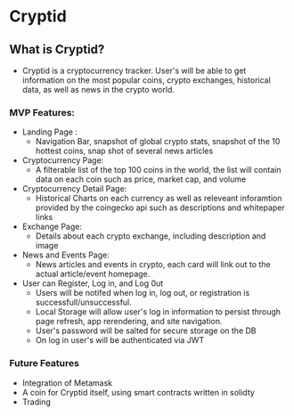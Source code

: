 # Cryptid

## What is Cryptid?
  - Cryptid is a cryptocurrency tracker. User's will be able to get information on the most popular coins, crypto exchanges, historical data, as well as news in the crypto world.

### MVP Features:
  - Landing Page :
      - Navigation Bar, snapshot of global crypto stats, snapshot of the 10 hottest coins, snap shot of several news articles
  - Cryptocurrency Page:
      - A filterable list of the top 100 coins in the world, the list will contain data on each coin such as price, market cap, and volume
  - Cryptocurrency Detail Page:
      - Historical Charts on each currency as well as releveant inforamtion provided by the coingecko api such as descriptions and whitepaper links
  - Exchange Page:
      - Details about each crypto exchange, including description and image
  - News and Events Page:
      - News articles and events in crypto, each card will link out to the actual article/event homepage. 
  - User can Register, Log in, and Log 0ut
      - Users will be notifed when log in, log out, or registration is successfull/unsuccessful. 
      - Local Storage will allow user's log in information to persist through page refresh, app rerendering, and site navigation. 
      - User's password will be salted for secure storage on the DB
      - On log in user's will be authenticated via JWT

### Future Features
  - Integration of Metamask
  - A coin for Cryptid itself, using smart contracts written in solidty
  - Trading
  
